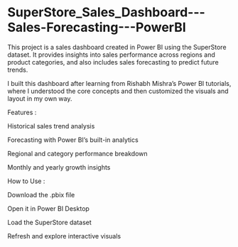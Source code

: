 # SuperStore_Sales_Dashboard---Sales-Forecasting---PowerBI

This project is a sales dashboard created in Power BI using the SuperStore dataset. It provides insights into sales performance across regions and product categories, and also includes sales forecasting to predict future trends.

I built this dashboard after learning from Rishabh Mishra’s Power BI tutorials, where I understood the core concepts and then customized the visuals and layout in my own way.

Features :

Historical sales trend analysis

Forecasting with Power BI’s built-in analytics

Regional and category performance breakdown

Monthly and yearly growth insights

How to Use :

Download the .pbix file

Open it in Power BI Desktop

Load the SuperStore dataset

Refresh and explore interactive visuals
